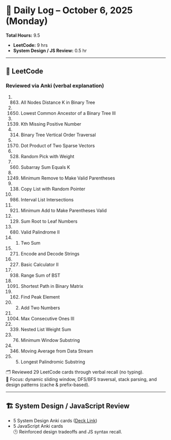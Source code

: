 # 📅 Daily Log – October 6, 2025 (Monday)

**Total Hours:** 9.5  
- **LeetCode:** 9 hrs  
- **System Design / JS Review:** 0.5 hr  

---

## 🧠 LeetCode
### Reviewed via Anki (verbal explanation)
1. 863. All Nodes Distance K in Binary Tree  
2. 1650. Lowest Common Ancestor of a Binary Tree III  
3. 1539. Kth Missing Positive Number  
4. 314. Binary Tree Vertical Order Traversal  
5. 1570. Dot Product of Two Sparse Vectors  
6. 528. Random Pick with Weight  
7. 560. Subarray Sum Equals K  
8. 1249. Minimum Remove to Make Valid Parentheses  
9. 138. Copy List with Random Pointer  
10. 986. Interval List Intersections  
11. 921. Minimum Add to Make Parentheses Valid  
12. 129. Sum Root to Leaf Numbers  
13. 680. Valid Palindrome II  
14. 1. Two Sum  
15. 271. Encode and Decode Strings  
16. 227. Basic Calculator II  
17. 938. Range Sum of BST  
18. 1091. Shortest Path in Binary Matrix  
19. 162. Find Peak Element  
20. 2. Add Two Numbers  
21. 1004. Max Consecutive Ones III  
22. 339. Nested List Weight Sum  
23. 76. Minimum Window Substring  
24. 346. Moving Average from Data Stream  
25. 5. Longest Palindromic Substring  

🗂️ Reviewed 29 LeetCode cards through verbal recall (no typing).  
🎯 Focus: dynamic sliding window, DFS/BFS traversal, stack parsing, and design patterns (cache & prefix-based).

---

## 🏗️ System Design / JavaScript Review
- 5 System Design Anki cards ([Deck Link](https://ankiweb.net/shared/info/1839895306))  
- 5 JavaScript Anki cards  
🕒 Reinforced design tradeoffs and JS syntax recall.